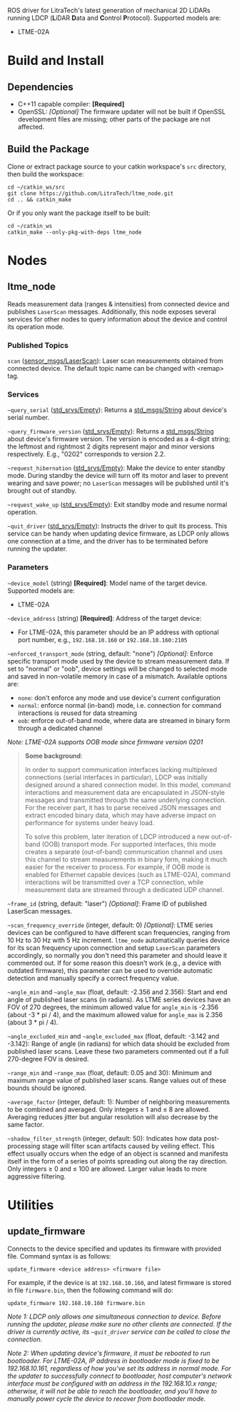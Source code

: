 ROS driver for LitraTech's latest generation of mechanical 2D LiDARs running LDCP (**L**iDAR **D**ata and **C**ontrol **P**rotocol). Supported models are:
* LTME-02A

# Build and Install

## Dependencies

* C++11 capable compiler: **[Required]**
* OpenSSL: *[Optional]* The firmware updater will not be built if OpenSSL development files are missing; other parts of the package are not affected.

## Build the Package

Clone or extract package source to your catkin workspace's `src` directory, then build the workspace:

```
cd ~/catkin_ws/src
git clone https://github.com/LitraTech/ltme_node.git
cd .. && catkin_make
```

Or if you only want the package itself to be built:

```
cd ~/catkin_ws
catkin_make --only-pkg-with-deps ltme_node
```

# Nodes

## ltme_node

Reads measurement data (ranges & intensities) from connected device and publishes `LaserScan` messages. Additionally, this node exposes several services for other nodes to query information about the device and control its operation mode.

### Published Topics

`scan` ([sensor_msgs/LaserScan](http://docs.ros.org/api/sensor_msgs/html/msg/LaserScan.html)): Laser scan measurements obtained from connected device. The default topic name can be changed with &lt;remap&gt; tag.

### Services

`~query_serial` ([std_srvs/Empty](http://docs.ros.org/api/std_srvs/html/srv/Empty.html)): Returns a [std_msgs/String](http://docs.ros.org/api/std_msgs/html/msg/String.html) about device's serial number.

`~query_firmware_version` ([std_srvs/Empty](http://docs.ros.org/api/std_srvs/html/srv/Empty.html)): Returns a [std_msgs/String](http://docs.ros.org/api/std_msgs/html/msg/String.html) about device's firmware version. The version is encoded as a 4-digit string; the leftmost and rightmost 2 digits represent major and minor versions respectively. E.g., "0202" corresponds to version 2.2.

`~request_hibernation` ([std_srvs/Empty](http://docs.ros.org/api/std_srvs/html/srv/Empty.html)): Make the device to enter standby mode. During standby the device will turn off its motor and laser to prevent wearing and save power; no `LaserScan` messages will be published until it's brought out of standby.

`~request_wake_up` ([std_srvs/Empty](http://docs.ros.org/api/std_srvs/html/srv/Empty.html)): Exit standby mode and resume normal operation.

`~quit_driver` ([std_srvs/Empty](http://docs.ros.org/api/std_srvs/html/srv/Empty.html)): Instructs the driver to quit its process. This service can be handy when updating device firmware, as LDCP only allows one connection at a time, and the driver has to be terminated before running the updater.

### Parameters

`~device_model` (string) **[Required]**: Model name of the target device. Supported models are:
- LTME-02A

`~device_address` (string) **[Required]**: Address of the target device:
- For LTME-02A, this parameter should be an IP address with optional port number, e.g., `192.168.10.160` or `192.168.10.160:2105`

`~enforced_transport_mode` (string, default: "none") *[Optional]*: Enforce specific transport mode used by the device to stream measurement data. If set to "normal" or "oob", device settings will be changed to selected mode and saved in non-volatile memory in case of a mismatch. Available options are:
- `none`: don't enforce any mode and use device's current configuration
- `normal`: enforce normal (in-band) mode, i.e. connection for command interactions is reused for data streaming
- `oob`: enforce out-of-band mode, where data are streamed in binary form through a dedicated channel

*Note: LTME-02A supports OOB mode since firmware version 0201*

> **Some background**:
> <p>In order to support communication interfaces lacking multiplexed connections (serial interfaces in particular), LDCP was initially designed around a shared connection model. In this model, command interactions and measurement data are encapsulated in JSON-style messages and transmitted through the same underlying connection. For the receiver part, it has to parse received JSON messages and extract encoded binary data, which may have adverse impact on performance for systems under heavy load.
> <p>To solve this problem, later iteration of LDCP introduced a new out-of-band (OOB) transport mode. For supported interfaces, this mode creates a separate (out-of-band) communication channel and uses this channel to stream measurements in binary form, making it much easier for the receiver to process. For example, if OOB mode is enabled for Ethernet capable devices (such as LTME-02A), command interactions will be transmitted over a TCP connection, while measurement data are streamed through a dedicated UDP channel.

`~frame_id` (string, default: "laser") *[Optional]*: Frame ID of published LaserScan messages.

`~scan_frequency_override` (integer, default: 0) *[Optional]*: LTME series devices can be configured to have different scan frequencies, ranging from 10 Hz to 30 Hz with 5 Hz increment. `ltme_node` automatically queries device for its scan frequency upon connection and setup `LaserScan` parameters accordingly, so normally you don't need this parameter and should leave it commented out. If for some reason this doesn't work (e.g., a device with outdated firmware), this parameter can be used to override automatic detection and manually specify a correct frequency value.

`~angle_min` and `~angle_max` (float, default: -2.356 and 2.356): Start and end angle of published laser scans (in radians). As LTME series devices have an FOV of 270 degrees, the minimum allowed value for `angle_min` is -2.356 (about -3 * pi / 4), and the maximum allowed value for `angle_max` is 2.356 (about 3 * pi / 4).

`~angle_excluded_min` and `~angle_excluded_max` (float, default: -3.142 and -3.142): Range of angle (in radians) for which data should be excluded from published laser scans. Leave these two parameters commented out if a full 270-degree FOV is desired.

`~range_min` and `~range_max` (float, default: 0.05 and 30): Minimum and maximum range value of published laser scans. Range values out of these bounds should be ignored.

`~average_factor` (integer, default: 1): Number of neighboring measurements to be combined and averaged. Only integers &ge; 1 and &le; 8 are allowed. Averaging reduces jitter but angular resolution will also decrease by the same factor.

`~shadow_filter_strength` (integer, default: 50): Indicates how data post-processing stage will filter scan artifacts caused by veiling effect. This effect usually occurs when the edge of an object is scanned and manifests itself in the form of a series of points spreading out along the ray direction. Only integers &ge; 0 and &le; 100 are allowed. Larger value leads to more aggressive filtering.

# Utilities

## update_firmware

Connects to the device specified and updates its firmware with provided file. Command syntax is as follows:

```
update_firmware <device address> <firmware file>
```

For example, if the device is at `192.168.10.160`, and latest firmware is stored in file `firmware.bin`, then the following command will do:

```
update_firmware 192.168.10.160 firmware.bin
```

*Note 1: LDCP only allows one simultaneous connection to device. Before running the updater, please make sure no other clients are connected. If the driver is currently active, its `~quit_driver` service can be called to close the connection.*

*Note 2: When updating device's firmware, it must be rebooted to run bootloader. For LTME-02A, IP address in bootloader mode is fixed to be 192.168.10.161, regardless of how you've set its address in normal mode. For the updater to successfully connect to bootloader, host computer's network interface must be configured with an address in the 192.168.10.x range; otherwise, it will not be able to reach the bootloader, and you'll have to manually power cycle the device to recover from bootloader mode.*
